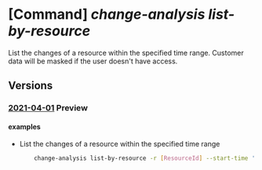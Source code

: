 # [Command] _change-analysis list-by-resource_

List the changes of a resource within the specified time range. Customer data will be masked if the user doesn't have access.

## Versions

### [2021-04-01](/Resources/mgmt-plane/L3tyZXNvdXJjZWlkfS9wcm92aWRlcnMvbWljcm9zb2Z0LmNoYW5nZWFuYWx5c2lzL3Jlc291cmNlY2hhbmdlcw==/2021-04-01.xml) **Preview**

<!-- mgmt-plane /{resourceid}/providers/microsoft.changeanalysis/resourcechanges 2021-04-01 -->

#### examples

- List the changes of a resource within the specified time range
    ```bash
        change-analysis list-by-resource -r [ResourceId] --start-time '05/24/2022 8:43:36' --end-time '05/25/2022 9:46:36'
    ```
